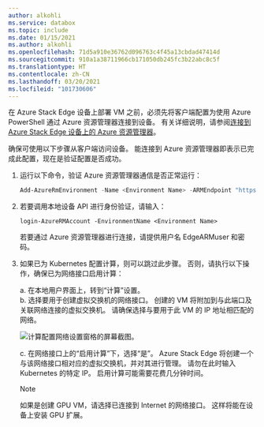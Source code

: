 ```yaml
---
author: alkohli
ms.service: databox
ms.topic: include
ms.date: 01/15/2021
ms.author: alkohli
ms.openlocfilehash: 71d5a910e36762d096763c4f45a13cbdad47414d
ms.sourcegitcommit: 910a1a38711966cb171050db245fc3b22abc8c5f
ms.translationtype: HT
ms.contentlocale: zh-CN
ms.lasthandoff: 03/20/2021
ms.locfileid: "101730606"
---
```

在 Azure Stack Edge 设备上部署 VM 之前，必须先将客户端配置为使用 Azure PowerShell 通过 Azure 资源管理器连接到设备。 有关详细说明，请参阅[连接到 Azure Stack Edge 设备上的 Azure 资源管理器](../articles/databox-online/azure-stack-edge-j-series-connect-resource-manager.md)。

确保可使用以下步骤从客户端访问设备。 能连接到 Azure 资源管理器即表示已完成此配置，现在是验证配置是否成功。 

1. 运行以下命令，验证 Azure 资源管理器通信是否正常运行：     

    ```powershell
    Add-AzureRmEnvironment -Name <Environment Name> -ARMEndpoint "https://management.<appliance name>.<DNSDomain>"
    ```

1. 若要调用本地设备 API 进行身份验证，请输入： 

    `login-AzureRMAccount -EnvironmentName <Environment Name>`

    若要通过 Azure 资源管理器进行连接，请提供用户名 EdgeARMuser 和密码。

1. 如果已为 Kubernetes 配置计算，则可以跳过此步骤。 否则，请执行以下操作，确保已为网络接口启用计算： 

   a. 在本地用户界面上，转到“计算”设置。  
   b. 选择要用于创建虚拟交换机的网络接口。 创建的 VM 将附加到与此端口及关联网络连接的虚拟交换机。 请确保选择与要用于此 VM 的 IP 地址相匹配的网络。  

    ![计算配置网络设置窗格的屏幕截图。](../articles/databox-online/media/azure-stack-edge-gpu-deploy-virtual-machine-templates/enable-compute-setting.png)

   c. 在网络接口上的“启用计算”下，选择“是”。 Azure Stack Edge 将创建一个与该网络接口相对应的虚拟交换机，并对其进行管理。 请勿在此时输入 Kubernetes 的特定 IP。 启用计算可能需要花费几分钟时间。

    > [!NOTE]
    > 如果是创建 GPU VM，请选择已连接到 Internet 的网络接口。 这样将能在设备上安装 GPU 扩展。


